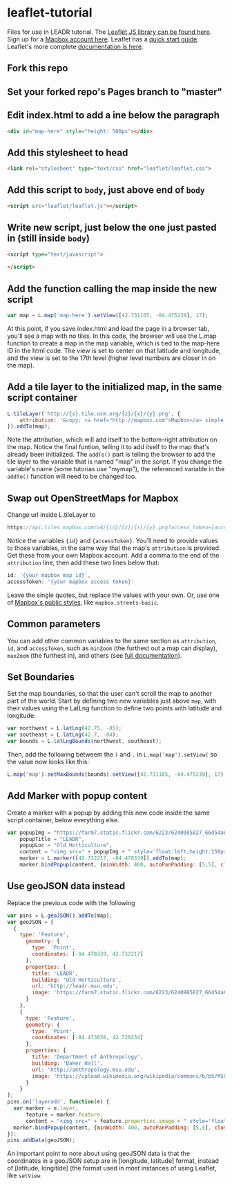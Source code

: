 # leaflet-tutorial
Files for use in LEADR tutorial. The [Leaflet JS library can be found here](http://leafletjs.com/download.html). Sign up for a [Mapbox account here](https://mapbox.com). Leaflet has a [quick start guide](http://leafletjs.com/examples/quick-start/). Leaflet's more complete [documentation is here](http://leafletjs.com/reference-1.3.0.html).
## Fork this repo
## Set your forked repo's Pages branch to "master"
## Edit index.html to add a ine below the paragraph
```html
<div id="map-here" style="height: 500px"></div>
  ```
## Add this stylesheet to head
```html
<link rel="stylesheet" type="text/css" href="leaflet/leaflet.css">
```
## Add this script to `body`, just above end of `body`
```html
<script src="leaflet/leaflet.js"></script>
```
## Write new script, just below the one just pasted in (still inside `body`)
```html
<script type="text/javascript">
        
</script>
```
## Add the function calling the map inside the new script
```javascript
var map = L.map('map-here').setView([42.731105, -84.475239], 17);
```
At this point, if you save index.html and load the page in a browser tab, you'll see a map with no tiles. In this code, the browser will use the L.map function to create a map in the map variable, which is tied to the map-here ID in the html code. The view is set to center on that latitude and longitude, and the view is set to the 17th level (higher level numbers are closer in on the map).
## Add a tile layer to the initialized map, in the same script container
```javascript
L.tileLayer('http://{s}.tile.osm.org/{z}/{x}/{y}.png', {
    attribution: '&copy; <a href="http://mapbox.com">Mapbox</a> simple streets; example by Brian'
}).addTo(map);
```
Note the attribution, which will add itself to the bottom-right attribution on the map. Notice the final funtion, telling it to add itself to the map that's already been initialized. The `addTo()` part is telling the browser to add the tile layer to the variable that is named "map" in the script. If you change the variable's name (some tutorias use "mymap"), the referenced variable in the `addTo()` function will need to be changed too.
## Swap out OpenStreetMaps for Mapbox
Change url inside L.tileLayer to
```javascript
https://api.tiles.mapbox.com/v4/{id}/{z}/{x}/{y}.png?access_token={accessToken}
```
Notice the variables `{id}` and `{accessToken}`. You'll need to provide values to those variables, in the same way that the map's `attribution` is provided. Get these from your own Mapbox account. Add a comma to the end of the `attribution` line, then add these two lines below that:
```javascript
id: '{your mapbox map id}',
accessToken: '{your mapbox access token}'
```
Leave the single quotes, but replace the values with your own. Or, use one of [Mapbox's public styles](https://www.mapbox.com/api-documentation/#maps), like `mapbox.streets-basic`.
## Common parameters
You can add other common variables to the same section as `attribution`, `id`, and `accessToken`, such as `minZoom` (the furthest out a map can display), `maxZoom` (the furthest in), and others (see [full documentation](http://leafletjs.com/reference-1.3.0.html)).
## Set Boundaries
Set the map boundaries, so that the user can't scroll the map to another part of the world. Start by defining two new variables just above `map`, with their values using the LatLng function to define two points with latitude and longitude:
```javascript
var northwest = L.latLng(42.75, -85);
var southeast = L.latLng(42.7, -84);
var bounds = L.latLngBounds(northwest, southeast);
```
Then, add the following betweem the `)` and `.` in `L.map('map').setView(` so the value now looks like this:
```javascript
L.map('map').setMaxBounds(bounds).setView([42.731105, -84.475239], 17);
```
## Add Marker with popup content
Create a marker with a popup by adding this new code inside the same script container, below everything else.
```javascript
var popupImg = "https://farm7.static.flickr.com/6223/6240985827_66d54a66b2_b.jpg",
    popupTitle = "LEADR",
    popupLoc = "Old Horticulture",
    content = "<img src=" + popupImg + " style='float:left;height:150px;padding-right:10px'><strong>" + popupTitle + "</strong><br>" + popupLoc + "<div style='clear:both'></div>",
    marker = L.marker([42.732217, -84.478339]).addTo(map);
    marker.bindPopup(content, {minWidth: 400, autoPanPadding: [5,5], closeButton: true});
```
## Use geoJSON data instead
Replace the previous code with the following
```javascript
var pins = L.geoJSON().addTo(map);
var geoJSON = [
  {
    type: 'Feature',
      geometry: {
        type: 'Point',
        coordinates: [-84.478339, 42.732217]
      },
      properties: {
        title: 'LEADR',
        building: 'Old Horticulture',
        url: 'http://leadr.msu.edu',					
        image: 'https://farm7.static.flickr.com/6223/6240985827_66d54a66b2_b.jpg',
      }
    },
    {
      type: 'Feature',
      geometry: {
        type: 'Point',
        coordinates: [-84.473638, 42.729234]
      },
      properties: {
        title: 'Department of Anthropology',
        building: 'Baker Hall',
        url: 'http://anthropology.msu.edu',
        image: 'https://upload.wikimedia.org/wikipedia/commons/b/b5/MSU_Baker_Hall.jpg',
      }
    }
];
pins.on('layeradd', function(e) {
  var marker = e.layer,
      feature = marker.feature,
      content = "<img src=" + feature.properties.image + " style='float:left;height:150px; padding-right:10px'><strong><a title=" + feature.properties.title + " target='_blank' href=" + feature.properties.url + ">" + feature.properties.title + "</a></strong><br>" + feature.properties.building + "<div style='clear:both'></div>";
  marker.bindPopup(content, {minWidth: 400, autoPanPadding: [5,5], closeButton: true});
});
pins.addData(geoJSON);
```
An important point to note about using geoJSON data is that the coordinates in a geoJSON setup are in \[longitude, latitude] format, instead of \[latitude, longitide] (the format used in most instances of using Leaflet, like `setView`.
